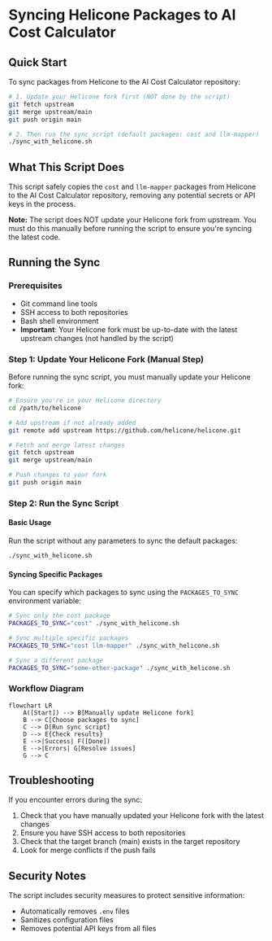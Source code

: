 # Syncing Helicone Packages to AI Cost Calculator

## Quick Start

To sync packages from Helicone to the AI Cost Calculator repository:

```bash
# 1. Update your Helicone fork first (NOT done by the script)
git fetch upstream
git merge upstream/main
git push origin main

# 2. Then run the sync script (default packages: cost and llm-mapper)
./sync_with_helicone.sh
```

## What This Script Does

This script safely copies the `cost` and `llm-mapper` packages from Helicone to the AI Cost Calculator repository, removing any potential secrets or API keys in the process.

**Note:** The script does NOT update your Helicone fork from upstream. You must do this manually before running the script to ensure you're syncing the latest code.

## Running the Sync

### Prerequisites

- Git command line tools
- SSH access to both repositories
- Bash shell environment
- **Important**: Your Helicone fork must be up-to-date with the latest upstream changes (not handled by the script)

### Step 1: Update Your Helicone Fork (Manual Step)

Before running the sync script, you must manually update your Helicone fork:

```bash
# Ensure you're in your Helicone directory
cd /path/to/helicone

# Add upstream if not already added
git remote add upstream https://github.com/helicone/helicone.git

# Fetch and merge latest changes
git fetch upstream
git merge upstream/main

# Push changes to your fork
git push origin main
```

### Step 2: Run the Sync Script

#### Basic Usage

Run the script without any parameters to sync the default packages:

```bash
./sync_with_helicone.sh
```

#### Syncing Specific Packages

You can specify which packages to sync using the `PACKAGES_TO_SYNC` environment variable:

```bash
# Sync only the cost package
PACKAGES_TO_SYNC="cost" ./sync_with_helicone.sh

# Sync multiple specific packages
PACKAGES_TO_SYNC="cost llm-mapper" ./sync_with_helicone.sh

# Sync a different package
PACKAGES_TO_SYNC="some-other-package" ./sync_with_helicone.sh
```

### Workflow Diagram

```mermaid
flowchart LR
    A([Start]) --> B[Manually update Helicone fork]
    B --> C[Choose packages to sync]
    C --> D[Run sync script]
    D --> E{Check results}
    E -->|Success| F([Done])
    E -->|Errors| G[Resolve issues]
    G --> C
```

## Troubleshooting

If you encounter errors during the sync:

1. Check that you have manually updated your Helicone fork with the latest changes
2. Ensure you have SSH access to both repositories
3. Check that the target branch (main) exists in the target repository
4. Look for merge conflicts if the push fails

## Security Notes

The script includes security measures to protect sensitive information:
- Automatically removes `.env` files
- Sanitizes configuration files
- Removes potential API keys from all files
